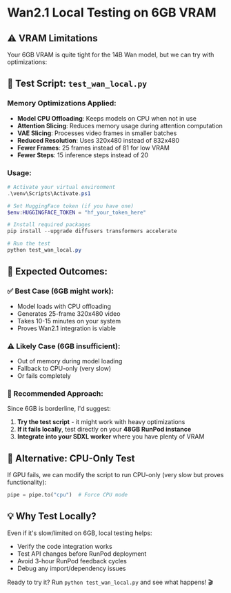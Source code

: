 # Wan2.1 Local Testing on 6GB VRAM

## ⚠️ VRAM Limitations
Your 6GB VRAM is quite tight for the 14B Wan model, but we can try with optimizations:

## 🧪 Test Script: `test_wan_local.py`

### Memory Optimizations Applied:
- **Model CPU Offloading**: Keeps models on CPU when not in use
- **Attention Slicing**: Reduces memory usage during attention computation  
- **VAE Slicing**: Processes video frames in smaller batches
- **Reduced Resolution**: Uses 320x480 instead of 832x480
- **Fewer Frames**: 25 frames instead of 81 for low VRAM
- **Fewer Steps**: 15 inference steps instead of 20

### Usage:
```powershell
# Activate your virtual environment
.\venv\Scripts\Activate.ps1

# Set HuggingFace token (if you have one)
$env:HUGGINGFACE_TOKEN = "hf_your_token_here"

# Install required packages
pip install --upgrade diffusers transformers accelerate

# Run the test
python test_wan_local.py
```

## 🎯 Expected Outcomes:

### ✅ Best Case (6GB might work):
- Model loads with CPU offloading
- Generates 25-frame 320x480 video
- Takes 10-15 minutes on your system
- Proves Wan2.1 integration is viable

### ⚠️ Likely Case (6GB insufficient):
- Out of memory during model loading
- Fallback to CPU-only (very slow) 
- Or fails completely

### 🚀 Recommended Approach:
Since 6GB is borderline, I'd suggest:

1. **Try the test script** - it might work with heavy optimizations
2. **If it fails locally**, test directly on your **48GB RunPod instance**
3. **Integrate into your SDXL worker** where you have plenty of VRAM

## 🔧 Alternative: CPU-Only Test
If GPU fails, we can modify the script to run CPU-only (very slow but proves functionality):

```python
pipe = pipe.to("cpu")  # Force CPU mode
```

## 💡 Why Test Locally?
Even if it's slow/limited on 6GB, local testing helps:
- Verify the code integration works
- Test API changes before RunPod deployment  
- Avoid 3-hour RunPod feedback cycles
- Debug any import/dependency issues

Ready to try it? Run `python test_wan_local.py` and see what happens! 🎬
